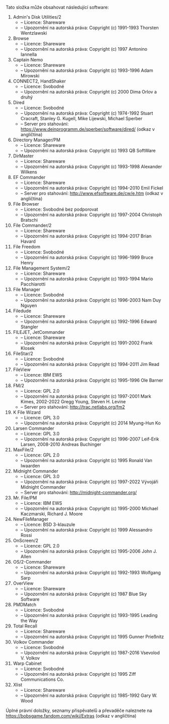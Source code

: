 ﻿Tato složka může obsahovat následující software:

1. Admin's Disk Utilities/2
   - – Licence: Shareware
   - – Upozornění na autorská práva: Copyright (c) 1991-1993 Thorsten Wentzlawski
2. Browse
   - – Licence: Shareware
   - – Upozornění na autorská práva: Copyright (c) 1997 Antonino Iannella
3. Captain Nemo
   - – Licence: Shareware
   - – Upozornění na autorská práva: Copyright (c) 1993-1996 Adam Mirowski
4. CONNECT2, HandShaker
   - – Licence: Svobodné
   - – Upozornění na autorská práva: Copyright (c) 2000 Dima Orlov a druhý
5. Dired
   - – Licence: Svobodné
   - – Upozornění na autorská práva: Copyright (c) 1974-1992 Stuart Cracraft, Stanley G. Kugell, Mike Lijewski, Michael Sperber
   - – Server pro stahování: https://www.deinprogramm.de/sperber/software/dired/ (odkaz v angličtina)
6. Directory Manager/PM
   - – Licence: Shareware
   - – Upozornění na autorská práva: Copyright (c) 1993 QB SoftWare
7. DirMaster
   - – Licence: Shareware
   - – Upozornění na autorská práva: Copyright (c) 1993-1998 Alexander Wilkens
8. EF Commander
   - – Licence: Shareware
   - – Upozornění na autorská práva: Copyright (c) 1994-2010 Emil Fickel
   - – Server pro stahování: http://www.efsoftware.de/cw/e.htm (odkaz v angličtina)
9. File Browser
   - – Licence: Svobodné bez podporovat
   - – Upozornění na autorská práva: Copyright (c) 1997-2004 Christoph Bratschi
10. File Commander/2
    - – Licence: Shareware
    - – Upozornění na autorská práva: Copyright (c) 1994-2017 Brian Havard
11. File Freedom
    - – Licence: Svobodné
    - – Upozornění na autorská práva: Copyright (c) 1996-1999 Bruce Henry
12. File Management System/2
    - – Licence: Shareware
    - – Upozornění na autorská práva: Copyright (c) 1993-1994 Mario Pacchiarotti
13. File Manager
    - – Licence: Svobodné
    - – Upozornění na autorská práva: Copyright (c) 1996-2003 Nam Duy Nguyen
14. Filedude
    - – Licence: Shareware
    - – Upozornění na autorská práva: Copyright (c) 1992-1996 Edward Stangler
15. FILEJET, JetCommander
    - – Licence: Shareware
    - – Upozornění na autorská práva: Copyright (c) 1991-2002 Frank Klosek
16. FileStar/2
    - – Licence: Svobodné
    - – Upozornění na autorská práva: Copyright (c) 1994-2011 Jim Read
17. FileView
    - – Licence: IBM EWS
    - – Upozornění na autorská práva: Copyright (c) 1995-1996 Ole Barner
18. FM/2
    - – Licence: GPL 2.0
    - – Upozornění na autorská práva: Copyright (c) 1997-2001 Mark Kimes, 2002-2022 Gregg Young, Steven H. Levine
    - – Server pro stahování: http://trac.netlabs.org/fm2
19. K File Wizard
    - – Licence: GPL 3.0
    - – Upozornění na autorská práva: Copyright (c) 2014 Myung-Hun Ko
20. Larsen Commander
    - – Licence: GPL 3.0
    - – Upozornění na autorská práva: Copyright (c) 1996-2007 Leif-Erik Larsen, 2008-2010 Andreas Buchinger
21. MaxFile/2
    - – Licence: GPL 2.0
    - – Upozornění na autorská práva: Copyright (c) 1995 Ronald Van Iwaarden
22. Midnight Commander
    - – Licence: GPL 3.0
    - – Upozornění na autorská práva: Copyright (c) 1997-2022 Vývojáři Midnight Commander
    - – Server pro stahování: http://midnight-commander.org/
23. Mr. File/PM
    - – Licence: IBM EWS
    - – Upozornění na autorská práva: Copyright (c) 1995-2000 Michael Kaczmarski, Richard J. Moore
24. NewFileManager
    - – Licence: BSD 3-klauzule
    - – Upozornění na autorská práva: Copyright (c) 1999 Alessandro Rossi
25. OnScreen/2
    - – Licence: GPL 2.0
    - – Upozornění na autorská práva: Copyright (c) 1995-2006 John J. Allen
26. OS/2-Commander
    - – Licence: Shareware
    - – Upozornění na autorská práva: Copyright (c) 1992-1993 Wolfgang Sarp
27. OverView
    - – Licence: Shareware
    - – Upozornění na autorská práva: Copyright (c) 1987 Blue Sky Software
28. PMDMatch
    - – Licence: Svobodné
    - – Upozornění na autorská práva: Copyright (c) 1993-1995 Leading the Way
29. Total Recall
    - – Licence: Shareware
    - – Upozornění na autorská práva: Copyright (c) 1995 Gunner Prießnitz
30. Volkov Commander
    - – Licence: Svobodné
    - – Upozornění na autorská práva: Copyright (c) 1987-2016 Vsevolod V. Volkov
31. Warp Cabinet
    - – Licence: Svobodné
    - – Upozornění na autorská práva: Copyright (c) 1995 Ziff Communications Co.
32. Xlist
    - – Licence: Shareware
    - – Upozornění na autorská práva: Copyright (c) 1985-1992 Gary W. Wood

Úplné právní doložky, seznamy přispěvatelů a převaděče naleznete na https://bobsgame.fandom.com/wiki/Extras (odkaz v angličtina)
